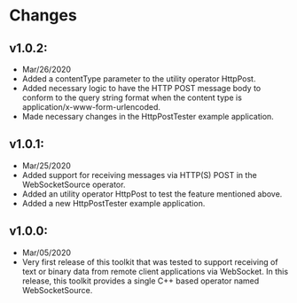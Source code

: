 Changes
=======
## v1.0.2:
* Mar/26/2020
* Added a contentType parameter to the utility operator HttpPost.
* Added necessary logic to have the HTTP POST message body to conform to the query string format when the content type is application/x-www-form-urlencoded.
* Made necessary changes in the HttpPostTester example application.

## v1.0.1:
* Mar/25/2020
* Added support for receiving messages via HTTP(S) POST in the WebSocketSource operator.
* Added an utility operator HttpPost to test the feature mentioned above.
* Added a new HttpPostTester example application.

## v1.0.0:
* Mar/05/2020
* Very first release of this toolkit that was tested to support receiving of text or binary data from remote client applications via WebSocket. In this release, this toolkit provides a single C++ based operator named WebSocketSource.
